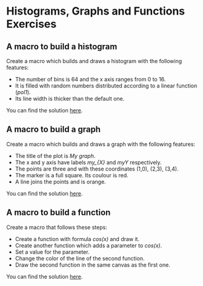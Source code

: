 # Histograms, Graphs and Functions Exercises

## A macro to build a histogram
Create a macro which builds and draws a histogram with the following features:
- The number of bins is 64 and the x axis ranges from 0 to 16.
- It is filled with random numbers distributed according to a linear function (*pol1*).
- Its line width is thicker than the default one.

You can find the solution [here](SimpleHistogram.C).

## A macro to build a graph
Create a macro which builds and draws a graph with the following features:
- The title of the plot is *My graph*.
- The x and y axis have labels *my_{X}* and *myY* respectively.
- The points are three and with these coordinates (1,0), (2,3), (3,4).
- The marker is a full square. Its coulour is red.
- A line joins the points and is orange.

You can find the solution [here](SimpleGraph.C).

## A macro to build a function
Create a macro that follows these steps:
- Create a function with formula *cos(x)* and draw it.
- Create another function which adds a parameter to *cos(x)*.
- Set a value for the parameter.
- Change the color of the line of the second function.
- Draw the second function in the same canvas as the first one.

You can find the solution [here](SimpleFunction.C).
